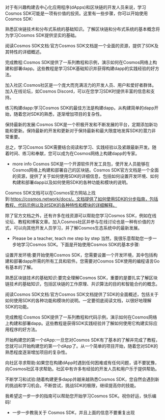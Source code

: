 对于有兴趣构建去中心化应用程序(dApps)和区块链的开发人员来说，学习Cosmos SDK可能是一项有价值的投资。这里有一些步骤，你可以开始使用Cosmos SDK:

熟悉区块链技术和分布式系统的基础知识。了解区块链和分布式系统的基本概念将为学习Cosmos SDK提供坚实的基础。

阅读Cosmos SDK文档:官方Cosmos SDK文档是一个全面的资源，提供了SDK及其特性的详细概述。

完成教程:Cosmos SDK提供了一系列教程和示例，演示如何在Cosmos网络上构建和部署dapp。这些教程是学习SDK基础知识并获得构建dapp的实践经验的好方法。

加入社区:Cosmos社区是一个庞大而充满活力的开发人员、用户和爱好者群体。加入在线论坛，如Cosmos Discord，可以在您学习SDK时提供丰富的信息和支持。

练习构建dapp:学习Cosmos SDK的最佳方法是构建dapp。从构建简单的dapp开始，随着您对SDK的熟悉，逐渐增加项目的复杂性。

保持最新的发展:Cosmos SDK是一个积极开发和不断发展的平台，定期添加新功能和更新。保持最新的开发和更新对于保持最新和最大限度地发挥SDK的潜力非常重要。

总之，学习Cosmos SDK需要结合阅读和学习、实践经验以及紧跟最新开发。随着时间、练习和奉献，您可以成为在Cosmos网络上构建dapp的专家。

* more info
Cosmos SDK是一个开源软件开发工具包，使开发人员能够在Cosmos网络上构建和部署自己的区块链。Cosmos SDK官方文档是一个全面的资源，提供了关于如何使用SDK的详细信息，包括如何设置开发环境、如何构建和部署dapp以及如何使用SDK的各种功能和模块的说明。

Cosmos SDK文档可以在Cosmos官方网站上找到:https://cosmos.network/docs/。文档提供了如何使用SDK的分步指南，包括教程、代码示例以及对SDK的各种特性和模块的详细解释。

除了官方文档之外，还有许多在线资源可以帮助您学习Cosmos SDK，例如在线论坛、教程和博客文章。加入Cosmos社区并参与在线讨论也是一种有价值的方式，可以向其他开发人员学习，并了解Cosmos生态系统中的最新发展。

* Please be a teacher, teach me step by step
当然，我很乐意帮助您一步一步地学习Cosmos SDK。下面是开始使用Cosmos SDK的基本步骤:

设置开发环境:要开始使用Cosmos SDK，您需要设置一个开发环境，其中包括构建和部署dapp所需的所有工具和软件。您需要对Cosmos SDK使用的编程语言Go有基本的了解。

熟悉区块链技术的基础知识:要完全理解Cosmos SDK，重要的是要扎实了解区块链技术的基础知识，包括区块链的工作原理、共识算法的目的和智能合约的概念。

阅读Cosmos SDK文档:官方Cosmos SDK文档提供了SDK的全面概述，包括关于如何使用SDK的各种功能和模块的说明。一定要彻底阅读文档，以很好地理解SDK的功能。

完成教程:Cosmos SDK提供了一系列教程和代码示例，演示如何在Cosmos网络上构建和部署dapp。这些教程是获得SDK实践经验并了解如何使用它构建实际应用程序的好方法。

开始构建您的第一个dApp:一旦您对Cosmos SDK有了基本的了解并完成了教程，您就可以开始构建您的第一个dApp了。从一个简单的项目开始，随着您对SDK的熟悉程度逐渐增加项目的复杂性。

向社区寻求帮助:如果您在构建dApp时遇到任何困难或有任何问题，请不要犹豫，向Cosmos社区寻求帮助。社区中有许多有经验的开发人员和用户乐于提供帮助。

不断学习和试验:随着构建更多dapp并越来越熟悉Cosmos SDK，您自然会遇到新的挑战和学习机会。不断尝试，挑战SDK的极限，继续提高你的技能。

我希望这一步一步的指南可以帮助您开始学习Cosmos SDK。祝你好运，快乐编码!

* 一步一步教我关于 Cosmos SDK，并且上面的信息不要重复出现
